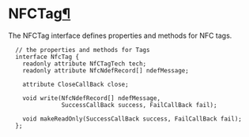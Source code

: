 NFCTag[¶](#NFCTag)
==================

The NFCTag interface defines properties and methods for NFC tags.

``` {.webidl .prettyprint}
  // the properties and methods for Tags
  interface NfcTag {
    readonly attribute NfCTagTech tech;  
    readonly attribute NfcNdefRecord[] ndefMessage;

    attribute CloseCallBack close;

    void write(NfcNdefRecord[] ndefMessage,
               SuccessCallBack success, FailCallBack fail);

    void makeReadOnly(SuccessCallBack success, FailCallBack fail);
  };
```
